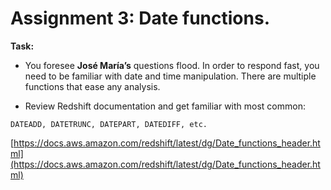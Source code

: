 # Assignment 3: Date functions.



**Task:**

- You foresee **José María’s** questions flood. In order to respond fast, you need to be familiar with date and time manipulation. There are multiple functions that ease any analysis.
 
- Review Redshift documentation and get familiar with most common: 

```
DATEADD, DATETRUNC, DATEPART, DATEDIFF, etc.
```

[https://docs.aws.amazon.com/redshift/latest/dg/Date_functions_header.html](https://docs.aws.amazon.com/redshift/latest/dg/Date_functions_header.html)
